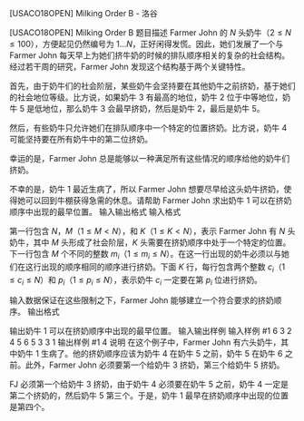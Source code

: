 



[USACO18OPEN] Milking Order B - 洛谷














[USACO18OPEN] Milking Order B
题目描述
Farmer John 的 $N$ 头奶牛（$2\le N\le 100$），方便起见仍然编号为 $1\ldots N$，正好闲得发慌。因此，她们发展了一个与 Farmer John 每天早上为她们挤牛奶的时候的排队顺序相关的复杂的社会结构。经过若干周的研究，Farmer John 发现这个结构基于两个关键特性。

首先，由于奶牛们的社会阶层，某些奶牛会坚持要在其他奶牛之前挤奶，基于她们的社会地位等级。比方说，如果奶牛 $3$ 有最高的地位，奶牛 $2$ 位于中等地位，奶牛 $5$ 是低地位，那么奶牛 $3$ 会最早挤奶，然后是奶牛 $2$，最后是奶牛 $5$。

然后，有些奶牛只允许她们在排队顺序中一个特定的位置挤奶。比方说，奶牛 $4$ 可能坚持要在所有奶牛中的第二位挤奶。

幸运的是，Farmer John 总是能够以一种满足所有这些情况的顺序给他的奶牛们挤奶。

不幸的是，奶牛 $1$ 最近生病了，所以 Farmer John 想要尽早给这头奶牛挤奶，使得她可以回到牛棚获得急需的休息。请帮助 Farmer John 求出奶牛 $1$ 可以在挤奶顺序中出现的最早位置。 
输入输出格式
输入格式

第一行包含 $N$，$M$（$1\le M<N$），和 $K$（$1\le K<N$），表示 Farmer John 有 $N$ 头奶牛，其中 $M$ 头形成了社会阶层，$K$ 头需要在挤奶顺序中处于一个特定的位置。下一行包含 $M$ 个不同的整数 $m_i$（$1\le m_i\le N$）。在这一行出现的奶牛必须以与她们在这行出现的顺序相同的顺序进行挤奶。下面 $K$ 行，每行包含两个整数 $c_i$（$1\le c_i\le N$）和 $p_i$（$1\le p_i\le N$），表示奶牛 $c_i$ 一定要在第 $p_i$ 位进行挤奶。

输入数据保证在这些限制之下，Farmer John 能够建立一个符合要求的挤奶顺序。 
输出格式

输出奶牛 $1$ 可以在挤奶顺序中出现的最早位置。 
输入输出样例
输入样例 #1
6 3 2
4 5 6
5 3
3 1
输出样例 #1
4
说明
在这个例子中，Farmer John 有六头奶牛，其中奶牛 $1$ 生病了。他的挤奶顺序应该为奶牛 $4$ 在奶牛 $5$ 之前，奶牛 $5$ 在奶牛 $6$ 之前。此外，Farmer John 必须要第一个给奶牛 $3$ 挤奶，第三个给奶牛 $5$ 挤奶。

FJ 必须第一个给奶牛 $3$ 挤奶，由于奶牛 $4$ 必须要在奶牛 $5$ 之前，奶牛 $4$ 一定是第二个挤奶的，然后奶牛 $5$ 第三个。于是，奶牛 $1$ 最早在挤奶顺序中出现的位置是第四个。 






